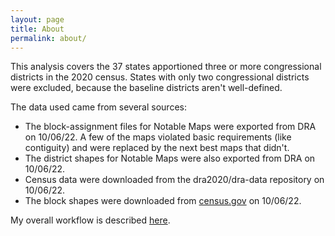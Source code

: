 ```yaml
---
layout: page
title: About
permalink: about/
---
```


This analysis covers the 37 states apportioned three or more congressional districts in the 2020 census.
States with only two congressional districts were excluded, because the baseline districts aren't well-defined.

The data used came from several sources:
- The block-assignment files for Notable Maps were exported from DRA on 10/06/22. A few of the maps violated basic requirements (like contiguity) and were replaced by the next best maps that didn't.
- The district shapes for Notable Maps were also exported from DRA on 10/06/22.
- Census data were downloaded from the dra2020/dra-data repository on 10/06/22.
- The block shapes were downloaded from [census.gov](https://www2.census.gov/geo/tiger/TIGER2020/TABBLOCK20/) on 10/06/22.

My overall workflow is described [here](workflow.md).